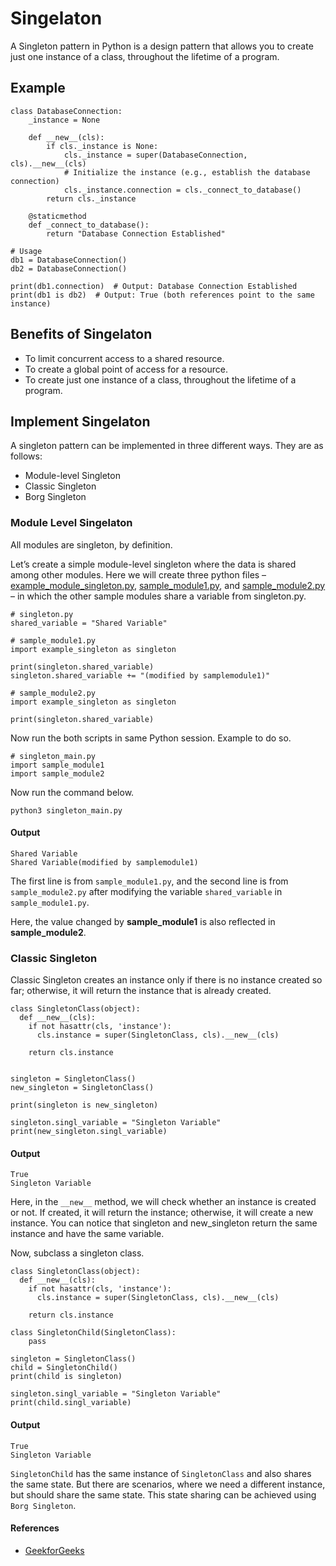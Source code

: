# Singelaton
A Singleton pattern in Python is a design pattern that allows you to create just one instance of a class, throughout the lifetime of a program. 

## Example
```
class DatabaseConnection:
    _instance = None

    def __new__(cls):
        if cls._instance is None:
            cls._instance = super(DatabaseConnection, cls).__new__(cls)
            # Initialize the instance (e.g., establish the database connection)
            cls._instance.connection = cls._connect_to_database()
        return cls._instance

    @staticmethod
    def _connect_to_database():
        return "Database Connection Established"

# Usage
db1 = DatabaseConnection()
db2 = DatabaseConnection()

print(db1.connection)  # Output: Database Connection Established
print(db1 is db2)  # Output: True (both references point to the same instance)
```

## Benefits of Singelaton
- To limit concurrent access to a shared resource.
- To create a global point of access for a resource.
- To create just one instance of a class, throughout the lifetime of a program.

## Implement Singelaton
A singleton pattern can be implemented in three different ways. They are as follows:

- Module-level Singleton
- Classic Singleton
- Borg Singleton

### Module Level Singelaton
All modules are singleton, by definition.

Let’s create a simple module-level singleton where the data is shared among other modules. Here we will create three python files – [example_module_singleton.py](./example_module_singleton.py), [sample_module1.py](./sample_module1.py), and [sample_module2.py](./sample_module2.py) – in which the other sample modules share a variable from singleton.py. 

```
# singleton.py
shared_variable = "Shared Variable"
```

```
# sample_module1.py
import example_singleton as singleton

print(singleton.shared_variable)
singleton.shared_variable += "(modified by samplemodule1)"
```

```
# sample_module2.py
import example_singleton as singleton

print(singleton.shared_variable)
```

Now run the both scripts in same Python session. Example to do so.
```
# singleton_main.py
import sample_module1
import sample_module2
```

Now run the command below.
```
python3 singleton_main.py
```

#### Output
```
Shared Variable
Shared Variable(modified by samplemodule1)
```

The first line is from `sample_module1.py`, and the second line is from `sample_module2.py` after modifying the variable `shared_variable` in `sample_module1.py`.

Here, the value changed by **sample_module1** is also reflected in **sample_module2**.

### Classic Singleton
Classic Singleton creates an instance only if there is no instance created so far; otherwise, it will return the instance that is already created.

```
class SingletonClass(object):
  def __new__(cls):
    if not hasattr(cls, 'instance'):
      cls.instance = super(SingletonClass, cls).__new__(cls)
    
    return cls.instance


singleton = SingletonClass()
new_singleton = SingletonClass()

print(singleton is new_singleton)

singleton.singl_variable = "Singleton Variable"
print(new_singleton.singl_variable)
```
#### Output
```
True
Singleton Variable
```
Here, in the `__new__` method, we will check whether an instance is created or not. If created, it will return the instance; otherwise, it will create a new instance. You can notice that singleton and new_singleton return the same instance and have the same variable.

Now, subclass a singleton class.
```
class SingletonClass(object):
  def __new__(cls):
    if not hasattr(cls, 'instance'):
      cls.instance = super(SingletonClass, cls).__new__(cls)

    return cls.instance
   
class SingletonChild(SingletonClass):
    pass
   
singleton = SingletonClass()  
child = SingletonChild()
print(child is singleton)
 
singleton.singl_variable = "Singleton Variable"
print(child.singl_variable)
```

#### Output
```
True
Singleton Variable
```
`SingletonChild` has the same instance of `SingletonClass` and also shares the same state. But there are scenarios, where we need a different instance, but should share the same state. This state sharing can be achieved using `Borg Singleton`.

#### References
- [GeekforGeeks](https://www.geeksforgeeks.org/singleton-pattern-in-python-a-complete-guide/)
